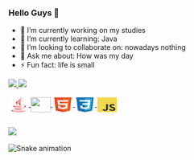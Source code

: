 ### Hello Guys 👋

- 🔭 I’m currently working on my studies
- 🌱 I’m currently learning: Java
- 👯 I’m looking to collaborate on: nowadays nothing
- 💬 Ask me about: How was my day
- ⚡ Fun fact: life is small

<div>
  <a href="https://github.com/luiz7727">
  <img height="180em" src="https://github-readme-stats.vercel.app/api?username=luiz7727&show_icons=true&theme=dracula&include_all_commits=true&count_private=true"/>
  <img height="180em" src="https://github-readme-stats.vercel.app/api/top-langs/?username=luiz7727&layout=compact&langs_count=7&theme=dracula"/>
</div>
  
  <div style="display: inline_block"><br>
  <img align="center" alt="Rafa-Js" height="30" width="40" src="https://raw.githubusercontent.com/devicons/devicon/master/icons/java/java-plain.svg">
  <img align="center" height="30" width="40" src="https://cdn.jsdelivr.net/gh/devicons/devicon/icons/spring/spring-original.svg" />
  <img align="center" alt="Rafa-HTML" height="30" width="40" src="https://raw.githubusercontent.com/devicons/devicon/master/icons/html5/html5-original.svg">
  <img align="center" alt="Rafa-CSS" height="30" width="40" src="https://raw.githubusercontent.com/devicons/devicon/master/icons/css3/css3-original.svg">
  <img align="center" alt="Rafa-Csharp" height="30" width="40" src="https://raw.githubusercontent.com/devicons/devicon/master/icons/javascript/javascript-original.svg">
</div>

  ##
  
  <div>
  <a href="https://www.linkedin.com/in/luiz-antonio-a33708181/" target="_blank"><img src="https://img.shields.io/badge/-LinkedIn-%230077B5?style=for-the-badge&logo=linkedin&logoColor=white" target="_blank"></a> 
 
  ![Snake animation](https://github.com/luiz7727/luiz7727/blob/output/github-contribution-grid-snake.svg)
 </div>
